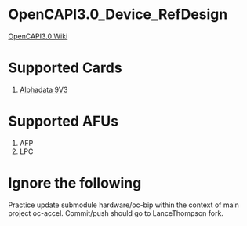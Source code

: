 # OpenCAPI3.0_Device_RefDesign

[OpenCAPI3.0 Wiki](https://github.com/OpenCAPI/OpenCAPI3.0_Client_RefDesign/wiki)

# Supported Cards
1. [Alphadata 9V3](https://www.alpha-data.com/dcp/products.php?product=adm-pcie-9v3)

# Supported AFUs
1. AFP
2. LPC

# Ignore the following
Practice update submodule hardware/oc-bip within the context of main project oc-accel.  Commit/push should go to LanceThompson fork.